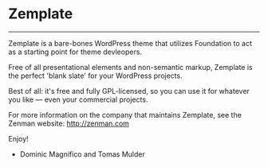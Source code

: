 Zemplate
========

- - - - - - - - - - - - - - - - - - - - - - -

Zemplate is a bare-bones WordPress theme that utilizes Foundation to act as a starting point for theme devleopers.

Free of all presentational elements and non-semantic markup, Zemplate is the perfect 'blank slate' for your WordPress projects.

Best of all: it's free and fully GPL-licensed, so you can use it for whatever you like — even your commercial projects.

For more information on the company that maintains Zemplate, see the Zenman website: http://zenman.com

Enjoy!

- Dominic Magnifico and Tomas Mulder

